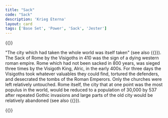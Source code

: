 ```yaml
---
title: "Sack"
code: "Sack"
description: 'Krieg Eterna'
layout: card
tags: ['Base Set', 'Power', 'Sack', 'Jester']
---
```

{{<card-detail-page title="Sack" artwork="Sack of Rome by the Visigoths by Joseph-Noël Sylvestre (1890)" >}}
<p>
"The city which had taken the whole world was itself taken" (see also {{<cardlink name="Catapult" code="catapult">}}). The Sack of Rome by the Visigoths in 410 was the sign of a dying western roman empire. Rome which had not been sacked in 800 years, was sieged three times by the Visigoth King, Alric, in the early 400s. For three days the Visigoths took whatever valuables they could find, tortured the defenders, and desecrated the tombs of the Roman Emperors. Only the churches were left relatively untouched. Rome itself, the city that at one point was the most populus in the world, would be reduced to a population of 30,000 by 537 after repeated Gothic invasions and large parts of the old city would be relatively abandoned (see also {{<cardlink name="Crusade" code="crusade">}}).
</p> 
{{</card-detail-page>}}